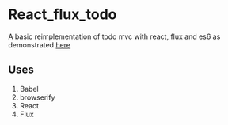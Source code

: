 # React_flux_todo
A basic reimplementation of todo mvc with react, flux and es6
as demonstrated <a href = "https://github.com/facebook/flux/tree/master/examples/flux-todomvc">here</a>

## Uses 
1. Babel
2. browserify
3. React
4. Flux
